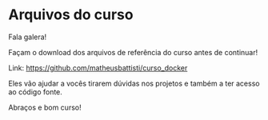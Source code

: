 # Arquivos do curso
Fala galera!



Façam o download dos arquivos de referência do curso antes de continuar!



Link: https://github.com/matheusbattisti/curso_docker



Eles vão ajudar a vocês tirarem dúvidas nos projetos e também a ter acesso ao código fonte.



Abraços e bom curso!